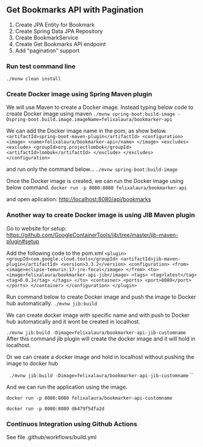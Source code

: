 ## Get Bookmarks API with Pagination

1. Create JPA Entity for Bookmark
2. Create Spring Data JPA Repository
3. Create BookmarkService
4. Create Get Bookmarks API endpoint
5. Add "pagination" support




### Run test command line
`./mvnw clean install`

### Create Docker image using Spring Maven plugin
We will use Maven to create a Docker image.
Instead typing below code to create Docker image using maven
`./mvnw spring-boot:build-image -Dspring-boot.build.image.imageName=felixalaura/bookmarker-api  
`

We can add the Docker image name in the pom, as show below.
`<artifactId>spring-boot-maven-plugin</artifactId>
<configuration>
<image>
<name>felixalaura/bookmarker-api</name>
</image>
<excludes>
<exclude>
<groupId>org.projectlombok</groupId>
<artifactId>lombok</artifactId>
</exclude>
</excludes>
</configuration>`

and run only the command below...
`./mvnw spring-boot:build-image`

Once the Docker image is created, we can run the Docker image using below command.
`docker run -p 8080:8080 felixalaura/bookmarker-api`

and open aplication:
[http://localhost:8080/api/bookmarks](http://localhost:8080/api/bookmarks)


### Another way to create Docker image is using JIB Maven plugin

Go to website for setup:
https://github.com/GoogleContainerTools/jib/tree/master/jib-maven-plugin#setup

Add the following code to the pom.xml
`
<plugin>
<groupId>com.google.cloud.tools</groupId>
<artifactId>jib-maven-plugin</artifactId>
<version>3.3.2</version>
<configuration>
<from>
<image>eclipse-temurin:17-jre-focal</image>
</from>
<to>
<image>felixalaura/bookmarker-api-jib</image>
<tags>
<tag>latest</tag>
<tag>0.0.1</tag>
</tags>
</to>
<container>
<ports>
<port>8080</port>
</ports>
</container>
</configuration>
</plugin>
`

Run command below to create Docker image and push the image to Docker hub automatically.
`./mvnw jib:build`

We can create docker image with specific name and with push to Docker hub automatically and it wont be created in localhost.

``./mvnw jib:build -Dimage=felixalaura/bookmarker-api-jib-customname``
After this command jib plugin will create the docker image and it will hold in localhost.

Or we can create a docker image and hold in localhost without pushing the image to docker hub

``
./mvnw jib:build -Dimage=felixalaura/bookmarker-api-jib-customname``
``

And we can run the application using the image.

``docker run -p 8080:8080 felixalaura/bookmarker-api-customname``

``docker run -p 8080:8080 d6479f5dfa2d``


### Continuos Integration using Github Actions
See file .github/workflows/build.yml